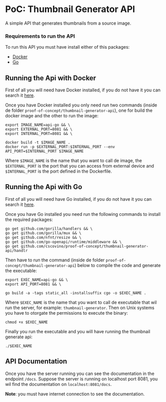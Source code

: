 # PoC: Thumbnail Generator API

A simple API that generates thumbnails from a source image.

### Requirements to run the API

To run this API you must have install either of this packages:
- [Docker](https://www.docker.com/)
- [Go](https://golang.org/)

## Running the Api with Docker

First of all you will need have Docker installed, if you do not have it you can search it [here](https://www.docker.com/get-started). 

Once you have Docker installed you only need run two commands (inside de folder `proof-of-concept/thumbnail-generator-api`), one for build the docker image and the other to run the image:
```
export IMAGE_NAME=api-go && \
export EXTERNAL_PORT=8081 && \
export INTERNAL_PORT=8081 && \

docker build -t $IMAGE_NAME .
docker run -p $EXTERNAL_PORT:$INTERNAL_PORT --env API_PORT=$INTERNAL_PORT $IMAGE_NAME
```
Where `$IMAGE_NAME` is the name that you want to call de image, the `$EXTERNAL_PORT` is the port that you can access from external device and `$INTERNAL_PORT` is the port defined in the Dockerfile.

## Running the Api with Go

First of all you will need have Go installed, if you do not have it you can search it [here](https://golang.org/dl/). 

Once you have Go installed you need run the following commands to install the required packages:
```
go get github.com/gorilla/handlers && \
go get github.com/gorilla/mux && \
go get github.com/nfnt/resize && \
go get github.com/go-openapi/runtime/middleware && \
go get github.com/cscovino/proof-of-concept/thumbnail-generator-api/handlr
```
Then have to run the command (inside de folder `proof-of-concept/thumbnail-generator-api`) below to compile the code and generate the executable:
```
export EXEC_NAME=api-go && \
export API_PORT=8081 && \

go build -a -tags static_all -installsuffix cgo -o $EXEC_NAME .
```
Where `$EXEC_NAME` is the name that you want to call de executable that wil run the server, for example: `thumbnail-generator`.
Then on Unix systems you have to otorgate the permissions to execute the binary:
```
chmod +x $EXEC_NAME
```
Finally you run the executable and you will have running the thumbnail generate api:
```
./$EXEC_NAME
```

## API Documentation

Once you have the server running you can see the documentation in the endpoint `/docs`.
Suppose the server is running on localhost port 8081, you wil find the documentation on `localhost:8081/docs`.

**Note**: you must have internet connection to see the documentation.
